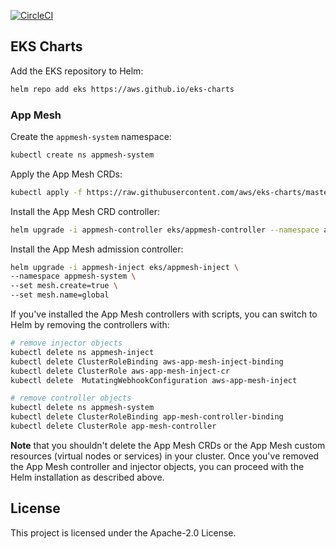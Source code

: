 [![CircleCI](https://circleci.com/gh/aws/eks-charts.svg?style=svg)](https://circleci.com/gh/aws/eks-charts)

## EKS Charts

Add the EKS repository to Helm:

```sh
helm repo add eks https://aws.github.io/eks-charts
```

### App Mesh

Create the `appmesh-system` namespace:

```sh
kubectl create ns appmesh-system
```

Apply the App Mesh CRDs:

```sh
kubectl apply -f https://raw.githubusercontent.com/aws/eks-charts/master/stable/appmesh-controller/crds/crds.yaml
```

Install the App Mesh CRD controller:

```sh
helm upgrade -i appmesh-controller eks/appmesh-controller --namespace appmesh-system
```

Install the App Mesh admission controller:

```sh
helm upgrade -i appmesh-inject eks/appmesh-inject \
--namespace appmesh-system \
--set mesh.create=true \
--set mesh.name=global
```

If you've installed the App Mesh controllers with scripts, you can switch to Helm by
removing the controllers with:
```sh
# remove injector objects
kubectl delete ns appmesh-inject
kubectl delete ClusterRoleBinding aws-app-mesh-inject-binding
kubectl delete ClusterRole aws-app-mesh-inject-cr
kubectl delete  MutatingWebhookConfiguration aws-app-mesh-inject

# remove controller objects
kubectl delete ns appmesh-system
kubectl delete ClusterRoleBinding app-mesh-controller-binding
kubectl delete ClusterRole app-mesh-controller
```

**Note** that you shouldn't delete the App Mesh CRDs or the App Mesh custom resources
(virtual nodes or services) in your cluster.
Once you've removed the App Mesh controller and injector objects,
you can proceed with the Helm installation as described above.

## License

This project is licensed under the Apache-2.0 License.

